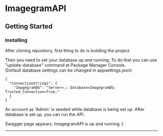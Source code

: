 # ImagegramAPI

## Getting Started

### Installing

After cloning repository, first thing to do is building the project. 

Then you need to set your database up and running. To do that you can use "update-database" command at Package Manager Console.  
(Default database settings can be changed in appsettings.json)
```
{
  "ConnectionStrings": {
    "ImagegramDb": "Server=.; Database=ImagegramDb; Trusted_Connection=True;"
  }
}
```
An account as 'Admin' is seeded while database is being set up. After database is set up, you can run the API.

Swagger page appears. ImagegramAPI is up and running :) 

----------------------------------------------------------------------------------------

